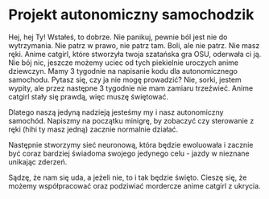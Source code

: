 # Projekt autonomiczny samochodzik

Hej, hej Ty! Wstałeś, to dobrze. Nie panikuj, pewnie ból jest nie do wytrzymania. Nie patrz w prawo, nie patrz tam. Boli, ale nie patrz. Nie masz ręki. Anime catgirl, które stworzyła twoja szatańska gra OSU, oderwała ci ją. Nie bój nic, jeszcze możemy uciec od tych piekielnie uroczych anime dziewczyn. Mamy 3 tygodnie na napisanie kodu dla autonomicznego samochodu. Pytasz się, czy ja nie mogę prowadzić? Nie, sorki, jestem wypity, ale przez następne 3 tygodnie nie mam zamiaru trzeźwieć. Anime catgirl stały się prawdą, więc muszę świętować.

Dlatego naszą jedyną nadzieją jesteśmy my i nasz autonomiczny samochód. Napiszmy na początku minigrę, by zobaczyć czy sterowanie z ręki (hihi ty masz jedną) zacznie normalnie działać.

Następnie stworzymy sieć neuronową, która będzie ewoluowała i zacznie być coraz bardziej świadoma swojego jedynego celu - jazdy w nieznane unikając zderzeń. 

Sądzę, że nam się uda, a jeżeli nie, to i tak będzie święto. Cieszę się, że możemy współpracować oraz podziwiać mordercze anime catgirl z ukrycia.
